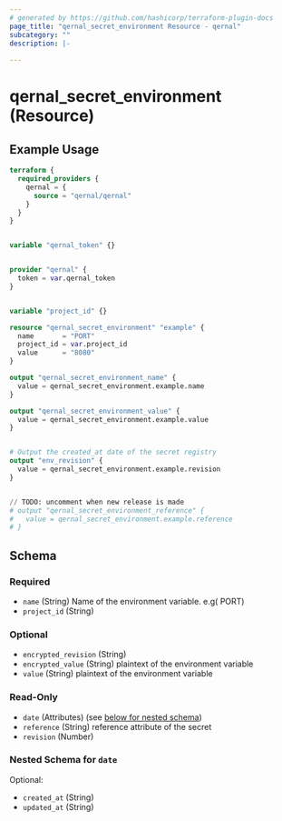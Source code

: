 ```yaml
---
# generated by https://github.com/hashicorp/terraform-plugin-docs
page_title: "qernal_secret_environment Resource - qernal"
subcategory: ""
description: |-
  
---
```


# qernal_secret_environment (Resource)



## Example Usage

```terraform
terraform {
  required_providers {
    qernal = {
      source = "qernal/qernal"
    }
  }
}


variable "qernal_token" {}


provider "qernal" {
  token = var.qernal_token
}


variable "project_id" {}

resource "qernal_secret_environment" "example" {
  name       = "PORT"
  project_id = var.project_id
  value      = "8080"
}

output "qernal_secret_environment_name" {
  value = qernal_secret_environment.example.name
}

output "qernal_secret_environment_value" {
  value = qernal_secret_environment.example.value
}


# Output the created_at date of the secret registry
output "env_revision" {
  value = qernal_secret_environment.example.revision
}


// TODO: uncomment when new release is made
# output "qernal_secret_environment_reference" {
#   value = qernal_secret_environment.example.reference
# }
```

<!-- schema generated by tfplugindocs -->
## Schema

### Required

- `name` (String) Name of the environment variable. e.g( PORT)
- `project_id` (String)

### Optional

- `encrypted_revision` (String)
- `encrypted_value` (String) plaintext of the environment variable
- `value` (String) plaintext of the environment variable

### Read-Only

- `date` (Attributes) (see [below for nested schema](#nestedatt--date))
- `reference` (String) reference attribute of the secret
- `revision` (Number)

<a id="nestedatt--date"></a>
### Nested Schema for `date`

Optional:

- `created_at` (String)
- `updated_at` (String)
